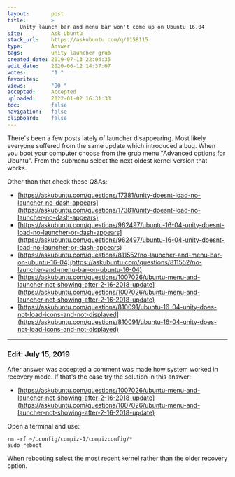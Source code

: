 ```yaml
---
layout:       post
title:        >
    Unity launch bar and menu bar won't come up on Ubuntu 16.04
site:         Ask Ubuntu
stack_url:    https://askubuntu.com/q/1158115
type:         Answer
tags:         unity launcher grub
created_date: 2019-07-13 22:04:35
edit_date:    2020-06-12 14:37:07
votes:        "1 "
favorites:    
views:        "90 "
accepted:     Accepted
uploaded:     2022-01-02 16:31:33
toc:          false
navigation:   false
clipboard:    false
---
```


There's been a few posts lately of launcher disappearing. Most likely everyone suffered from the same update which introduced a bug. When you boot your computer choose from the grub menu "Advanced options for Ubuntu". From the submenu select the next oldest kernel version that works.

Other than that check these Q&As:

- [https://askubuntu.com/questions/17381/unity-doesnt-load-no-launcher-no-dash-appears](https://askubuntu.com/questions/17381/unity-doesnt-load-no-launcher-no-dash-appears)
- [https://askubuntu.com/questions/962497/ubuntu-16-04-unity-doesnt-load-no-launcher-or-dash-appears](https://askubuntu.com/questions/962497/ubuntu-16-04-unity-doesnt-load-no-launcher-or-dash-appears)
- [https://askubuntu.com/questions/811552/no-launcher-and-menu-bar-on-ubuntu-16-04](https://askubuntu.com/questions/811552/no-launcher-and-menu-bar-on-ubuntu-16-04)
- [https://askubuntu.com/questions/1007026/ubuntu-menu-and-launcher-not-showing-after-2-16-2018-update](https://askubuntu.com/questions/1007026/ubuntu-menu-and-launcher-not-showing-after-2-16-2018-update)
- [https://askubuntu.com/questions/810091/ubuntu-16-04-unity-does-not-load-icons-and-not-displayed](https://askubuntu.com/questions/810091/ubuntu-16-04-unity-does-not-load-icons-and-not-displayed)


----------


### Edit: July 15, 2019

After answer was accepted a comment was made how system worked in recovery mode. If that's the case try the solution in this answer:

- [https://askubuntu.com/questions/1007026/ubuntu-menu-and-launcher-not-showing-after-2-16-2018-update](https://askubuntu.com/questions/1007026/ubuntu-menu-and-launcher-not-showing-after-2-16-2018-update)

Open a terminal and use:

``` 
rm -rf ~/.config/compiz-1/compizconfig/*
sudo reboot

```

When rebooting select the most recent kernel rather than the older recovery option.

